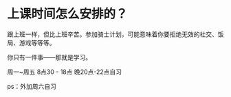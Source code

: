 # 上课时间怎么安排的？

跟上班一样，但比上班辛苦。参加骑士计划，可能意味着你要拒绝无效的社交、饭局、游戏等等等。

你只有一件事——那就是学习。

周一~周五 8点30 - 18点  晚20点-22点自习

ps：外加周六自习

